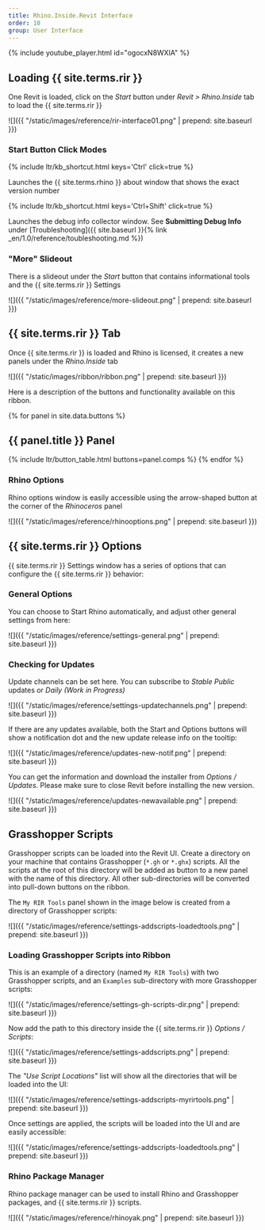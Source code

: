 ```yaml
---
title: Rhino.Inside.Revit Interface
order: 10
group: User Interface
---
```


{% include youtube_player.html id="ogocxN8WXlA" %}

## Loading {{ site.terms.rir }}

One Revit is loaded, click on the *Start* button under *Revit > Rhino.Inside* tab to load the {{ site.terms.rir }}

![]({{ "/static/images/reference/rir-interface01.png" | prepend: site.baseurl }})

### Start Button Click Modes

{% include ltr/kb_shortcut.html keys='Ctrl' click=true %}

Launches the {{ site.terms.rhino }} about window that shows the exact version number

{% include ltr/kb_shortcut.html keys='Ctrl+Shift' click=true %}

Launches the debug info collector window. See **Submitting Debug Info** under [Troubleshooting]({{ site.baseurl }}{% link _en/1.0/reference/toubleshooting.md %})

### "More" Slideout

There is a slideout under the *Start* button that contains informational tools and the {{ site.terms.rir }} Settings

![]({{ "/static/images/reference/more-slideout.png" | prepend: site.baseurl }})

## {{ site.terms.rir }} Tab

Once {{ site.terms.rir }} is loaded and Rhino is licensed, it creates a new panels under the *Rhino.Inside* tab

![]({{ "/static/images/ribbon/ribbon.png" | prepend: site.baseurl }})

Here is a description of the buttons and functionality available on this ribbon.

{% for panel in site.data.buttons %}
## {{ panel.title }} Panel
{% include ltr/button_table.html buttons=panel.comps %}
{% endfor %}

### Rhino Options

Rhino options window is easily accessible using the arrow-shaped button at the corner of the *Rhinoceros* panel

![]({{ "/static/images/reference/rhinooptions.png" | prepend: site.baseurl }})

## {{ site.terms.rir }} Options

{{ site.terms.rir }} Settings window has a series of options that can configure the {{ site.terms.rir }} behavior:

### General Options

You can choose to Start Rhino automatically, and adjust other general settings from here:

![]({{ "/static/images/reference/settings-general.png" | prepend: site.baseurl }})

### Checking for Updates

Update channels can be set here. You can subscribe to *Stable Public* updates or *Daily (Work in Progress)*

![]({{ "/static/images/reference/settings-updatechannels.png" | prepend: site.baseurl }})

If there are any updates available, both the Start and Options buttons will show a notification dot and the new update release info on the tooltip:

![]({{ "/static/images/reference/updates-new-notif.png" | prepend: site.baseurl }})

You can get the information and download the installer from *Options / Updates*. Please make sure to close Revit before installing the new version.

![]({{ "/static/images/reference/updates-newavailable.png" | prepend: site.baseurl }})

## Grasshopper Scripts

Grasshopper scripts can be loaded into the Revit UI. Create a directory on your machine that contains Grasshopper (`*.gh` or `*.ghx`) scripts. All the scripts at the root of this directory will be added as button to a new panel with the name of this directory. All other sub-directories will be converted into pull-down buttons on the ribbon.

The `My RIR Tools` panel shown in the image below is created from a directory of Grasshopper scripts:

![]({{ "/static/images/reference/settings-addscripts-loadedtools.png" | prepend: site.baseurl }})

### Loading Grasshopper Scripts into Ribbon

This is an example of a directory (named `My RIR Tools`) with two Grasshopper scripts, and an `Examples` sub-directory with more Grasshopper scripts:

![]({{ "/static/images/reference/settings-gh-scripts-dir.png" | prepend: site.baseurl }})

Now add the path to this directory inside the {{ site.terms.rir }} *Options / Scripts*:

![]({{ "/static/images/reference/settings-addscripts.png" | prepend: site.baseurl }})

The *"Use Script Locations"* list will show all the directories that will be loaded into the UI:

![]({{ "/static/images/reference/settings-addscripts-myrirtools.png" | prepend: site.baseurl }})

Once settings are applied, the scripts will be loaded into the UI and are easily accessible:

![]({{ "/static/images/reference/settings-addscripts-loadedtools.png" | prepend: site.baseurl }})

### Rhino Package Manager

Rhino package manager can be used to install Rhino and Grasshopper packages, and {{ site.terms.rir }} scripts.

![]({{ "/static/images/reference/rhinoyak.png" | prepend: site.baseurl }})